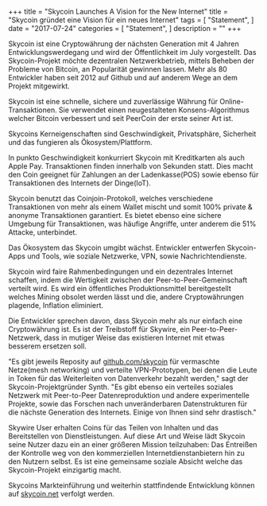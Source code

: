 +++
title = "Skycoin Launches A Vision for the New Internet"
title = "Skycoin gründet eine Vision für ein neues Internet"
tags = [
    "Statement",
]
date = "2017-07-24"
categories = [
    "Statement",
]
description = ""
+++

Skycoin ist eine Cryptowährung der nächsten Generation mit 4 Jahren Entwicklungswerdegang und wird der Öffentlichkeit im July vorgestellt. Das Skycoin-Projekt möchte dezentralen Netzwerkbetrieb, mittels Beheben der Probleme von Bitcoin, an Popularität gewinnen lassen. Mehr als 80 Entwickler haben seit 2012 auf Github und auf anderem Wege an dem Projekt mitgewirkt.

Skycoin ist eine schnelle, sichere und zuverlässige Währung für Online-Transaktionen. Sie verwendet einen neugestalteten Konsens-Algorithmus welcher Bitcoin verbessert und seit PeerCoin der erste seiner Art ist.

Skycoins Kerneigenschaften sind Geschwindigkeit, Privatsphäre, Sicherheit und das fungieren als Ökosystem/Plattform.

In punkto Geschwindigkeit konkurriert Skycoin mit Kreditkarten als auch Apple Pay. Transaktionen finden innerhalb von Sekunden statt. Dies macht den Coin geeignet für Zahlungen an der Ladenkasse(POS) sowie ebenso für Transaktionen des Internets der Dinge(IoT). 

Skycoin benutzt das Coinjoin-Protokoll, welches verschiedene Transaktionen von mehr als einem Wallet mischt und somit 100% private & anonyme Transaktionen garantiert. Es bietet ebenso eine sichere Umgebung für Transaktionen, was häufige Angriffe, unter anderem die 51% Attacke, unterbindet.

Das Ökosystem das Skycoin umgibt wächst. Entwickler entwerfen Skycoin-Apps und Tools, wie soziale Netzwerke, VPN, sowie Nachrichtendienste.

Skycoin wird faire Rahmenbedingungen und ein dezentrales Internet schaffen, indem die Wertigkeit zwischen der Peer-to-Peer-Gemeinschaft verteilt wird. Es wird ein öffentliches Produktionsmittel bereitgestellt welches Mining obsolet werden lässt und die, andere Cryptowährungen plagende, Inflation eliminiert.

Die Entwickler sprechen davon, dass Skycoin mehr als nur einfach eine Cryptowährung ist. Es ist der Treibstoff für Skywire, ein Peer-to-Peer-Netzwerk, dass in mutiger Weise das existieren Internet mit etwas besserem ersetzen soll. 

"Es gibt jeweils Reposity auf [github.com/skycoin](https://github.com/skycoin) für vermaschte Netze(mesh networking) und verteilte VPN-Prototypen, bei denen die Leute in Token für das Weiterleiten von Datenverkehr bezahlt werden," sagt der Skycoin-Projektgründer Synth. "Es gibt ebenso ein verteiles soziales Netzwerk mit Peer-to-Peer Datenreproduktion und andere experimentelle Projekte, sowie das Forschen nach unveränderbaren Datenstrukturen für die nächste Generation des Internets. Einige von Ihnen sind sehr drastisch."

Skywire User erhalten Coins für das Teilen von Inhalten und das Bereitstellen von Dienstleistungen. Auf diese Art und Weise lädt Skycoin seine Nutzer dazu ein an einer größeren Mission teilzuhaben: Das Entreißen der Kontrolle weg von den kommerziellen Internetdienstanbietern hin zu den Nutzern selbst. Es ist eine gemeinsame soziale Absicht welche das Skycoin-Projekt einzigartig macht.

Skycoins Markteinführung und weiterhin stattfindende Entwicklung können auf [skycoin.net](https://www.skycoin.net) verfolgt werden.
